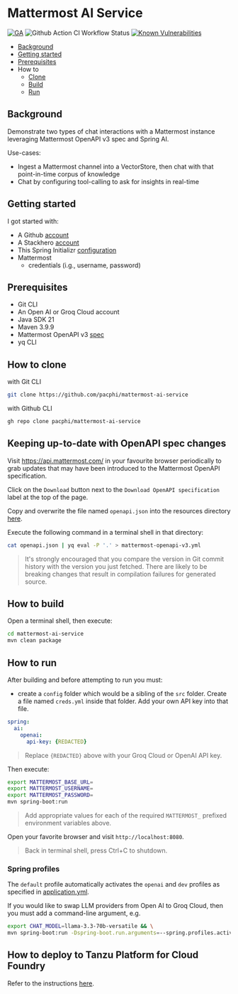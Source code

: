 # Mattermost AI Service

[![GA](https://img.shields.io/badge/Release-Alpha-darkred)](https://img.shields.io/badge/Release-Alpha-darkred) ![Github Action CI Workflow Status](https://github.com/pacphi/mattermost-ai-service/actions/workflows/ci.yml/badge.svg) [![Known Vulnerabilities](https://snyk.io/test/github/pacphi/mattermost-ai-service/badge.svg?style=plastic)](https://snyk.io/test/github/pacphi/mattermost-ai-service)

* [Background](#background)
* [Getting started](#getting-started)
* [Prerequisites](#prerequisites)
* How to
  * [Clone](#how-to-clone)
  * [Build](#how-to-build)
  * [Run](#how-to-run)

## Background

Demonstrate two types of chat interactions with a Mattermost instance leveraging Mattermost OpenAPI v3 spec and Spring AI.

Use-cases:

* Ingest a Mattermost channel into a VectorStore, then chat with that point-in-time corpus of knowledge
* Chat by configuring tool-calling to ask for insights in real-time

## Getting started

I got started with:

* A Github [account](https://github.com/signup)
* A Stackhero [account](https://stackhero.io)
* This Spring Initializr [configuration](https://start.spring.io/#!type=maven-project&language=java&platformVersion=3.4.1&packaging=jar&jvmVersion=21&groupId=me.pacphi&artifactId=mattermost-ai-service&name=Mattermost%20AI%20Service&description=Demonstrate%20two%20types%20of%20chat%20interactions%20with%20a%20Mattermost%20instance%20leveraging%20Mattermost%20OpenAPI%20v3%20spec%20and%20Spring%20AI&packageName=me.pacphi.mattermost&dependencies=spring-ai-openai,web,configuration-processor,devtools,docker-compose)
* Mattermost 
  * credentials (i.g., username, password)

## Prerequisites

* Git CLI
* An Open AI or Groq Cloud account
* Java SDK 21
* Maven 3.9.9
* Mattermost OpenAPI v3 [spec](https://api.mattermost.com/v3/static/mattermost-openapi-v3.yaml)
* yq CLI

## How to clone

with Git CLI

```bash
git clone https://github.com/pacphi/mattermost-ai-service
```

with Github CLI

```bash
gh repo clone pacphi/mattermost-ai-service
```

## Keeping up-to-date with OpenAPI spec changes

Visit https://api.mattermost.com/ in your favourite browser periodically to grab updates that may have been introduced to the Mattermost OpenAPI specification.

Click on the `Download` button next to the `Download OpenAPI specification` label at the top of the page.

Copy and overwrite the file named `openapi.json` into the resources directory [here](src/main/resrouces/openapi).

Execute the following command in a terminal shell in that directory:

```bash
cat openapi.json | yq eval -P '.' > mattermost-openapi-v3.yml
```

> It's strongly encouraged that you compare the version in Git commit history with the version you just fetched.  There are likely to be breaking changes that result in compilation failures for generated source.

## How to build

Open a terminal shell, then execute:

```bash
cd mattermost-ai-service
mvn clean package
```

## How to run

After building and before attempting to run you must:

* create a `config` folder which would be a sibling of the `src` folder.  Create a file named `creds.yml` inside that folder.  Add your own API key into that file.

```yaml
spring:
  ai:
    openai:
      api-key: {REDACTED}
```
> Replace `{REDACTED}` above with your Groq Cloud or OpenAI API key.

Then execute:

```bash
export MATTERMOST_BASE_URL=
export MATTERMOST_USERNAME=
export MATTERMOST_PASSWORD=
mvn spring-boot:run
```

> Add appropriate values for each of the required `MATTERMOST_` prefixed environment variables above.

Open your favorite browser and visit `http://localhost:8080`.

> Back in terminal shell, press Ctrl+C to shutdown.

### Spring profiles

The `default` profile automatically activates the `openai` and `dev` profiles as specified in [application.yml](src/main/resources/application.yml).

If you would like to swap LLM providers from Open AI to Groq Cloud, then you must add a command-line argument, e.g.

```bash
export CHAT_MODEL=llama-3.3-70b-versatile && \
mvn spring-boot:run -Dspring-boot.run.arguments=--spring.profiles.active=groq-cloud,dev
```

## How to deploy to Tanzu Platform for Cloud Foundry

Refer to the instructions [here](docs/TP4CF.md).
